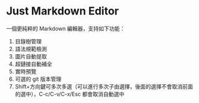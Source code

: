 # Just Markdown Editor

一個更純粹的 Markdown 編輯器，支持如下功能：

1. 目錄樹管理
2. 語法規範檢測
3. 圖片自動提取
4. 超鏈接自動補全
5. 實時預覽
6. 可選的 git 版本管理
7. Shift+方向鍵可多次多選（可以進行多次子由選擇，後面的選擇不會取消前面的選中），C-c/C-v/C-x/Esc 都會取消自動選中
